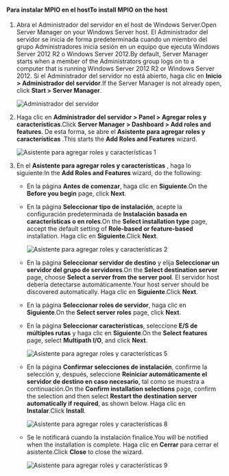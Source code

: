 #### <a name="to-install-mpio-on-the-host"></a><span data-ttu-id="40dc6-101">Para instalar MPIO en el host</span><span class="sxs-lookup"><span data-stu-id="40dc6-101">To install MPIO on the host</span></span>
1. <span data-ttu-id="40dc6-102">Abra el Administrador del servidor en el host de Windows Server.</span><span class="sxs-lookup"><span data-stu-id="40dc6-102">Open Server Manager on your Windows Server host.</span></span> <span data-ttu-id="40dc6-103">El Administrador del servidor se inicia de forma predeterminada cuando un miembro del grupo Administradores inicia sesión en un equipo que ejecuta Windows Server 2012 R2 o Windows Server 2012.</span><span class="sxs-lookup"><span data-stu-id="40dc6-103">By default, Server Manager starts when a member of the Administrators group logs on to a computer that is running Windows Server 2012 R2 or Windows Server 2012.</span></span> <span data-ttu-id="40dc6-104">Si el Administrador del servidor no está abierto, haga clic en **Inicio > Administrador del servidor**.</span><span class="sxs-lookup"><span data-stu-id="40dc6-104">If the Server Manager is not already open, click **Start > Server Manager**.</span></span>
   
    ![Administrador del servidor](./media/storsimple-install-mpio-windows-server/IC740997.png)
2. <span data-ttu-id="40dc6-106">Haga clic en **Administrador del servidor > Panel > Agregar roles y características**.</span><span class="sxs-lookup"><span data-stu-id="40dc6-106">Click **Server Manager > Dashboard > Add roles and features**.</span></span> <span data-ttu-id="40dc6-107">De esta forma, se abre el **Asistente para agregar roles y características** .</span><span class="sxs-lookup"><span data-stu-id="40dc6-107">This starts the **Add Roles and Features** wizard.</span></span>
   
    ![Asistente para agregar roles y características 1](./media/storsimple-install-mpio-windows-server/IC740998.png)
3. <span data-ttu-id="40dc6-109">En el **Asistente para agregar roles y características** , haga lo siguiente:</span><span class="sxs-lookup"><span data-stu-id="40dc6-109">In the **Add Roles and Features** wizard, do the following:</span></span>
   
   * <span data-ttu-id="40dc6-110">En la página **Antes de comenzar**, haga clic en **Siguiente**.</span><span class="sxs-lookup"><span data-stu-id="40dc6-110">On the **Before you begin** page, click **Next**.</span></span>
   * <span data-ttu-id="40dc6-111">En la página **Seleccionar tipo de instalación**, acepte la configuración predeterminada de **Instalación basada en características o en roles**.</span><span class="sxs-lookup"><span data-stu-id="40dc6-111">On the **Select installation type** page, accept the default setting of **Role-based or feature-based** installation.</span></span> <span data-ttu-id="40dc6-112">Haga clic en **Siguiente**.</span><span class="sxs-lookup"><span data-stu-id="40dc6-112">Click **Next**.</span></span>
     
       ![Asistente para agregar roles y características 2](./media/storsimple-install-mpio-windows-server/IC740999.png)
   * <span data-ttu-id="40dc6-114">En la página **Seleccionar servidor de destino** y elija **Seleccionar un servidor del grupo de servidores**.</span><span class="sxs-lookup"><span data-stu-id="40dc6-114">On the **Select destination server** page, choose **Select a server from the server pool**.</span></span> <span data-ttu-id="40dc6-115">El servidor host debería detectarse automáticamente.</span><span class="sxs-lookup"><span data-stu-id="40dc6-115">Your host server should be discovered automatically.</span></span> <span data-ttu-id="40dc6-116">Haga clic en **Siguiente**.</span><span class="sxs-lookup"><span data-stu-id="40dc6-116">Click **Next**.</span></span>
   * <span data-ttu-id="40dc6-117">En la página **Seleccionar roles de servidor**, haga clic en **Siguiente**.</span><span class="sxs-lookup"><span data-stu-id="40dc6-117">On the **Select server roles** page, click **Next**.</span></span>
   * <span data-ttu-id="40dc6-118">En la página **Seleccionar características**, seleccione **E/S de múltiples rutas** y haga clic en **Siguiente**.</span><span class="sxs-lookup"><span data-stu-id="40dc6-118">On the **Select features** page, select **Multipath I/O**, and click **Next**.</span></span>
     
       ![Asistente para agregar roles y características 5](./media/storsimple-install-mpio-windows-server/IC741000.png)
   * <span data-ttu-id="40dc6-120">En la página **Confirmar selecciones de instalación**, confirme la selección y, después, seleccione **Reiniciar automáticamente el servidor de destino en caso necesario**, tal como se muestra a continuación.</span><span class="sxs-lookup"><span data-stu-id="40dc6-120">On the **Confirm installation selections** page, confirm the selection and then select **Restart the destination server automatically if required**, as shown below.</span></span> <span data-ttu-id="40dc6-121">Haga clic en **Instalar**.</span><span class="sxs-lookup"><span data-stu-id="40dc6-121">Click **Install**.</span></span>
     
       ![Asistente para agregar roles y características 8](./media/storsimple-install-mpio-windows-server/IC741001.png)
   * <span data-ttu-id="40dc6-123">Se le notificará cuando la instalación finalice.</span><span class="sxs-lookup"><span data-stu-id="40dc6-123">You will be notified when the installation is complete.</span></span> <span data-ttu-id="40dc6-124">Haga clic en **Cerrar** para cerrar el asistente.</span><span class="sxs-lookup"><span data-stu-id="40dc6-124">Click **Close** to close the wizard.</span></span>
     
       ![Asistente para agregar roles y características 9](./media/storsimple-install-mpio-windows-server/IC741002.png)

